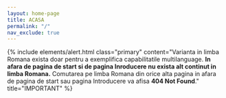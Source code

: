 ```yaml
---
layout: home-page
title: ACASA
permalink: "/"
nav_exclude: true
---
```


{% include elements/alert.html class="primary" content="Varianta in limba Romana exista doar pentru a exemplifica capabilitatile multilanguage. **In afara de pagina de start si de pagina Inroducere nu exista alt continut in limba Romana.** Comutarea pe limba Romana din orice alta pagina in afara de pagina de start sau pagina Introducere va afisa **404 Not Found**." title="IMPORTANT" %}